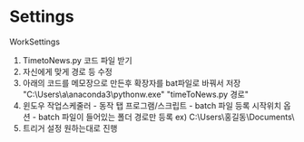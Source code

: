 # Settings
WorkSettings

1. TimetoNews.py 코드 파일 받기
2. 자신에게 맞게 경로 등 수정
3. 아래의 코드를 메모장으로 만든후 확장자를 bat파일로 바꿔서 저장
  "C:\Users\a\anaconda3\pythonw.exe" "timeToNews.py 경로"
4. 윈도우 작업스케줄러 - 동작 탭
   프로그램/스크립트 - batch 파일 등록
   시작위치 옵션 - batch 파일이 들어있는 폴더 경로만 등록 ex) C:\Users\홍길동\Documents\
5. 트리거 설정 원하는대로 진행
